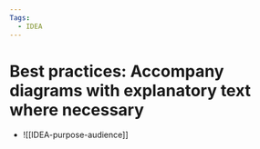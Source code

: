 ```yaml
---
Tags:
  - IDEA
---
```



# Best practices: Accompany diagrams with explanatory text where necessary

- ![[IDEA-purpose-audience]]
